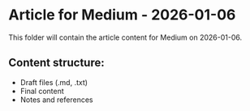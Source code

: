 # Article for Medium - 2026-01-06

This folder will contain the article content for Medium on 2026-01-06.

## Content structure:
- Draft files (.md, .txt)
- Final content
- Notes and references
